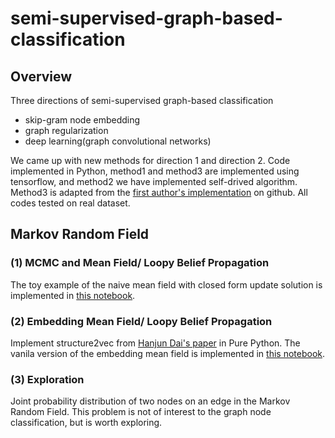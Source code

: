 # semi-supervised-graph-based-classification
## Overview
Three directions of semi-supervised graph-based classification
* skip-gram node embedding
* graph regularization
* deep learning(graph convolutional networks)

We came up with new methods for direction 1 and direction 2. Code implemented in Python, method1 and method3 are implemented using tensorflow, and method2 we have implemented self-drived algorithm. Method3 is adapted from the [first author's implementation](https://github.com/tkipf/gcn) on github. All codes tested on real dataset. 

## Markov Random Field
### (1) MCMC and Mean Field/ Loopy Belief Propagation
The toy example of the naive mean field with closed form update solution is implemented in [this notebook](https://github.com/DanqingZ/semi-supervised-graph-based-classification/blob/master/mean_field.ipynb). 

### (2) Embedding Mean Field/ Loopy Belief Propagation
Implement structure2vec from [Hanjun Dai's paper](https://arxiv.org/abs/1603.05629) in Pure Python. The vanila version of the embedding mean field is implemented in [this notebook](https://github.com/DanqingZ/semi-supervised-graph-based-classification/blob/master/mean_field.ipynb).

### (3) Exploration
Joint probability distribution of two nodes on an edge in the Markov Random Field. This problem is not of interest to the graph node classification, but is worth exploring.
